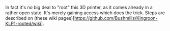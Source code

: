 In fact it's no big deal to "root" this 3D printer, as it comes already in a rather open state. It's merely gaining access which does the trick.
Steps are described on (these wiki pages)[https://github.com/Bushmills/Kingroon-KLP1-rooted/wiki].
